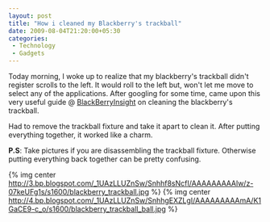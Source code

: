 ```yaml
---
layout: post
title: "How i cleaned my Blackberry's trackball"
date: 2009-08-04T21:20:00+05:30
categories:
 - Technology
 - Gadgets
---
```


Today morning, I woke up to realize that my blackberry's trackball didn't
register scrolls to the left. It would roll to the left but, won't let me move
to select any of the applications. After googling for some time, came upon this
very useful guide @
[BlackBerryInsight](http://www.blackberryinsight.com/2007/06/13/how-to-clean-your-blackberrys-trackball) on cleaning the blackberry's trackball.

<!--more-->

Had to remove the trackball fixture and take it apart to clean it. After putting everything together, it worked like a charm.

**P.S**: Take pictures if you are disassembling the trackball fixture. Otherwise putting everything back together can be pretty confusing.

{% img center http://3.bp.blogspot.com/_1UAzLLUZnSw/Snhhf8sNcfI/AAAAAAAAAlw/z-07keUFg1s/s1600/blackberry_trackball.jpg %}
{% img center http://4.bp.blogspot.com/_1UAzLLUZnSw/SnhhgEXZLgI/AAAAAAAAAmA/K1GaCE9-c_o/s1600/blackberry_trackball_ball.jpg %}
